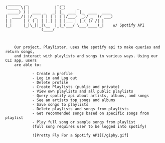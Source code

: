      ______  _             _ _                      
    (_____ \| |           | (_)     _               
     _____) ) | ____ _   _| |_  ___| |_  ____  ____ 
    |  ____/| |/ _  | | | | | |/___)  _)/ _  )/ ___)
    | |     | ( ( | | |_| | | |___ | |_( (/ /| |    
    |_|     |_|\_||_|\__  |_|_(___/ \___)____)_|    w/ Spotify API
                    (____/                                  
        
        
        
        Our project, Playlister, uses the spotify api to make queries and return songs, 
        and interact with playlists and songs in various ways. Using our CLI app, users 
        are able to:
                
                - Create a profile
                - Log in and Log out
                - Delete profile
                - Create Playlists (public and private)
                - View own playlists and all public playlists
                - Query spotify api about artists, albums, and songs
                - See an artists top songs and albums
                - Save songs to playlists
                - Delete playlists and songs from playlists
                - Get recommended songs based on specific songs from playlist
                - Play full song or sample songs from playlist 
                (full song requires user to be logged into spotify)

                ![Pretty Fly For a Spotify API][/giphy.gif]
